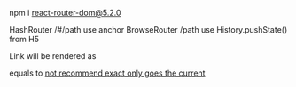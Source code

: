 npm i react-router-dom@5.2.0

HashRouter
/#/path use anchor <a href="#/about"></a>
BrowseRouter
/path use History.pushState() from H5

Link will be rendered as <a>
<Link to="path"> equals to <a href="#/path"> not recommend
exact only goes the current